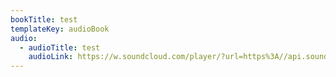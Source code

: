 ```yaml
---
bookTitle: test
templateKey: audioBook
audio:
  - audioTitle: test
    audioLink: https://w.soundcloud.com/player/?url=https%3A//api.soundcloud.com/tracks/116270422&color=%23ff5500&auto_play=true&hide_related=false&show_comments=true&show_user=true&show_reposts=false&show_teaser=true
---
```

